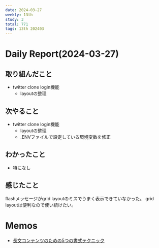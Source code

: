 ```yaml
---
date: 2024-03-27
weekly: 13th
study: 3
total: 771
tags: 13th 202403
---
```

# Daily Report(2024-03-27)
## 取り組んだこと
- twitter clone login機能
	- layoutの整理
## 次やること
- twitter clone login機能
	- layoutの整理
	- .ENVファイルで設定している環境変数を修正
## わかったこと
- 特になし
## 感じたこと
flashメッセージがgrid layoutのミスでうまく表示できていなかった。
grid layoutは便利なので使い続けたい。

# Memos
- [長文コンテンツのための5つの書式テクニック](https://u-site.jp/alertbox/formatting-long-form-content)
